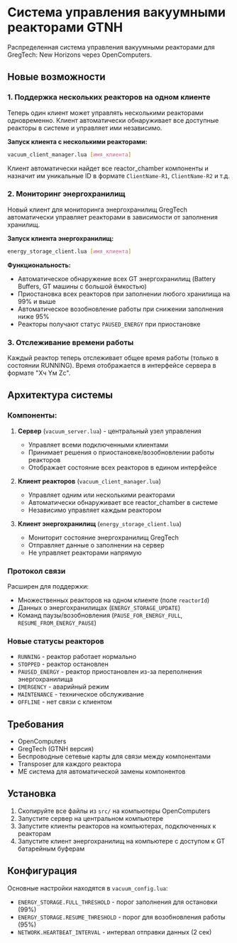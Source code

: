 # Система управления вакуумными реакторами GTNH

Распределенная система управления вакуумными реакторами для GregTech: New Horizons через OpenComputers.

## Новые возможности

### 1. Поддержка нескольких реакторов на одном клиенте

Теперь один клиент может управлять несколькими реакторами одновременно. Клиент автоматически обнаруживает все доступные реакторы в системе и управляет ими независимо.

**Запуск клиента с несколькими реакторами:**
```bash
vacuum_client_manager.lua [имя_клиента]
```

Клиент автоматически найдет все reactor_chamber компоненты и назначит им уникальные ID в формате `ClientName-R1`, `ClientName-R2` и т.д.

### 2. Мониторинг энергохранилищ

Новый клиент для мониторинга энергохранилищ GregTech автоматически управляет реакторами в зависимости от заполнения хранилищ.

**Запуск клиента энергохранилищ:**
```bash
energy_storage_client.lua [имя_клиента]
```

**Функциональность:**
- Автоматическое обнаружение всех GT энергохранилищ (Battery Buffers, GT машины с большой ёмкостью)
- Приостановка всех реакторов при заполнении любого хранилища на 99% и выше
- Автоматическое возобновление работы при снижении заполнения ниже 95%
- Реакторы получают статус `PAUSED_ENERGY` при приостановке

### 3. Отслеживание времени работы

Каждый реактор теперь отслеживает общее время работы (только в состоянии RUNNING). Время отображается в интерфейсе сервера в формате "Xч Yм Zс".

## Архитектура системы

### Компоненты:

1. **Сервер** (`vacuum_server.lua`) - центральный узел управления
   - Управляет всеми подключенными клиентами
   - Принимает решения о приостановке/возобновлении работы реакторов
   - Отображает состояние всех реакторов в едином интерфейсе

2. **Клиент реакторов** (`vacuum_client_manager.lua`)
   - Управляет одним или несколькими реакторами
   - Автоматически обнаруживает все reactor_chamber в системе
   - Независимо управляет каждым реактором

3. **Клиент энергохранилищ** (`energy_storage_client.lua`)
   - Мониторит состояние энергохранилищ GregTech
   - Отправляет данные о заполнении на сервер
   - Не управляет реакторами напрямую

### Протокол связи

Расширен для поддержки:
- Множественных реакторов на одном клиенте (поле `reactorId`)
- Данных о энергохранилищах (`ENERGY_STORAGE_UPDATE`)
- Команд паузы/возобновления (`PAUSE_FOR_ENERGY_FULL`, `RESUME_FROM_ENERGY_PAUSE`)

### Новые статусы реакторов

- `RUNNING` - реактор работает нормально
- `STOPPED` - реактор остановлен
- `PAUSED_ENERGY` - реактор приостановлен из-за переполнения энергохранилища
- `EMERGENCY` - аварийный режим
- `MAINTENANCE` - техническое обслуживание
- `OFFLINE` - нет связи с клиентом

## Требования

- OpenComputers
- GregTech (GTNH версия)
- Беспроводные сетевые карты для связи между компонентами
- Transposer для каждого реактора
- ME система для автоматической замены компонентов

## Установка

1. Скопируйте все файлы из `src/` на компьютеры OpenComputers
2. Запустите сервер на центральном компьютере
3. Запустите клиенты реакторов на компьютерах, подключенных к реакторам
4. Запустите клиент энергохранилищ на компьютере с доступом к GT батарейным буферам

## Конфигурация

Основные настройки находятся в `vacuum_config.lua`:
- `ENERGY_STORAGE.FULL_THRESHOLD` - порог заполнения для остановки (99%)
- `ENERGY_STORAGE.RESUME_THRESHOLD` - порог для возобновления работы (95%)
- `NETWORK.HEARTBEAT_INTERVAL` - интервал отправки данных (2 сек) 